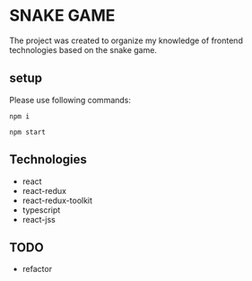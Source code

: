 # SNAKE GAME

The project was created to organize my knowledge of frontend technologies based on the snake game.

## setup

Please use following commands:

```
npm i
```
```
npm start
```

## Technologies

- react
- react-redux
- react-redux-toolkit
- typescript
- react-jss

## TODO

- refactor